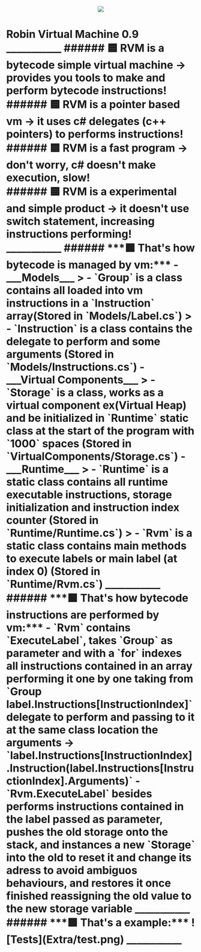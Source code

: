 <p align="center"> <img src="Extra/robin.ico" /> <h1>Robin Virtual Machine 0.9
___________
###### 🟦 RVM is a bytecode simple virtual machine -> provides you tools to make and perform bytecode instructions!<br>
###### 🟦 RVM is a pointer based vm -> it uses c# delegates (c++ pointers) to performs instructions!<br>
###### 🟦 RVM is a fast program -> don't worry, c# doesn't make execution, slow!<br>
###### 🟦 RVM is a experimental and simple product -> it doesn't use switch statement, increasing instructions performing!<br>
___________
###### ***🟩 That's how bytecode is managed by vm:***
- ___Models___
> - `Group` is a class contains all loaded into vm instructions in a `Instruction` array(Stored in `Models/Label.cs`)
> - `Instruction` is a class contains the delegate to perform and some arguments (Stored in `Models/Instructions.cs`)
- ___Virtual Components___
> - `Storage` is a class, works as a virtual component ex(Virtual Heap) and be initialized in `Runtime` static class at the start of the program with `1000` spaces (Stored in `VirtualComponents/Storage.cs`)
- ___Runtime___
> - `Runtime` is a static class contains all runtime executable instructions, storage initialization and instruction index counter (Stored in `Runtime/Runtime.cs`)
> - `Rvm` is a static class contains main methods to execute labels or main label (at index 0) (Stored in `Runtime/Rvm.cs`)
___________
###### ***🟩 That's how bytecode instructions are performed by vm:***
- `Rvm` contains `ExecuteLabel`, takes `Group` as parameter and with a `for` indexes all instructions contained in an array performing it one by one taking from `Group label.Instructions[InstructionIndex]` delegate to perform and passing to it at the same class location the arguments -> `label.Instructions[InstructionIndex].Instruction(label.Instructions[InstructionIndex].Arguments)`
- `Rvm.ExecuteLabel` besides performs instructions contained in the label passed as parameter, pushes the old storage onto the stack, and instances a new `Storage` into the old to reset it and change its adress to avoid ambiguos behaviours, and restores it once finished reassigning the old value to the new storage variable
___________
###### ***🟩 That's a example:***
![Tests](Extra/test.png)
___________
